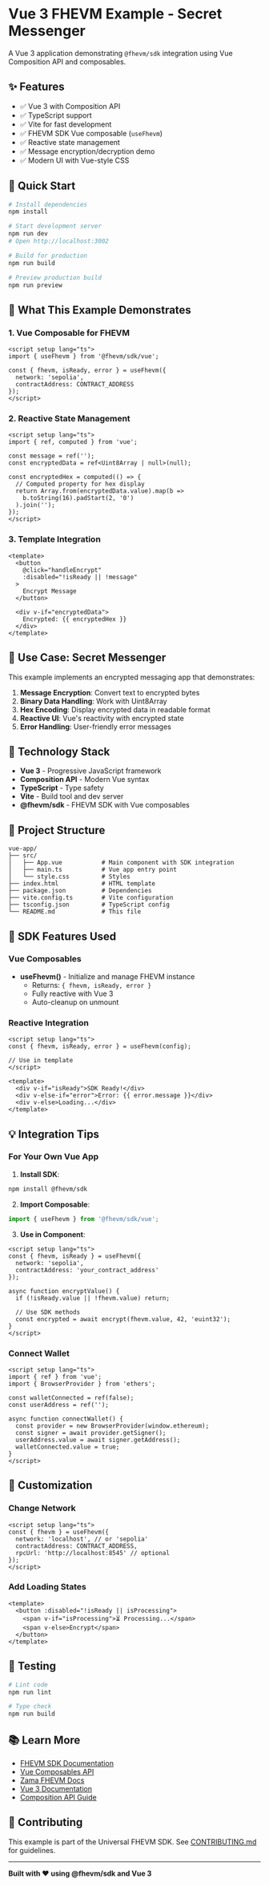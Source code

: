 # Vue 3 FHEVM Example - Secret Messenger

A Vue 3 application demonstrating `@fhevm/sdk` integration using Vue Composition API and composables.

## ✨ Features

- ✅ Vue 3 with Composition API
- ✅ TypeScript support
- ✅ Vite for fast development
- ✅ FHEVM SDK Vue composable (`useFhevm`)
- ✅ Reactive state management
- ✅ Message encryption/decryption demo
- ✅ Modern UI with Vue-style CSS

## 🚀 Quick Start

```bash
# Install dependencies
npm install

# Start development server
npm run dev
# Open http://localhost:3002

# Build for production
npm run build

# Preview production build
npm run preview
```

## 📖 What This Example Demonstrates

### 1. Vue Composable for FHEVM

```vue
<script setup lang="ts">
import { useFhevm } from '@fhevm/sdk/vue';

const { fhevm, isReady, error } = useFhevm({
  network: 'sepolia',
  contractAddress: CONTRACT_ADDRESS
});
</script>
```

### 2. Reactive State Management

```vue
<script setup lang="ts">
import { ref, computed } from 'vue';

const message = ref('');
const encryptedData = ref<Uint8Array | null>(null);

const encryptedHex = computed(() => {
  // Computed property for hex display
  return Array.from(encryptedData.value).map(b =>
    b.toString(16).padStart(2, '0')
  ).join('');
});
</script>
```

### 3. Template Integration

```vue
<template>
  <button
    @click="handleEncrypt"
    :disabled="!isReady || !message"
  >
    Encrypt Message
  </button>

  <div v-if="encryptedData">
    Encrypted: {{ encryptedHex }}
  </div>
</template>
```

## 🎯 Use Case: Secret Messenger

This example implements an encrypted messaging app that demonstrates:

1. **Message Encryption**: Convert text to encrypted bytes
2. **Binary Data Handling**: Work with Uint8Array
3. **Hex Encoding**: Display encrypted data in readable format
4. **Reactive UI**: Vue's reactivity with encrypted state
5. **Error Handling**: User-friendly error messages

## 🔧 Technology Stack

- **Vue 3** - Progressive JavaScript framework
- **Composition API** - Modern Vue syntax
- **TypeScript** - Type safety
- **Vite** - Build tool and dev server
- **@fhevm/sdk** - FHEVM SDK with Vue composables

## 📁 Project Structure

```
vue-app/
├── src/
│   ├── App.vue           # Main component with SDK integration
│   ├── main.ts           # Vue app entry point
│   └── style.css         # Styles
├── index.html            # HTML template
├── package.json          # Dependencies
├── vite.config.ts        # Vite configuration
├── tsconfig.json         # TypeScript config
└── README.md             # This file
```

## 🔐 SDK Features Used

### Vue Composables

- **useFhevm()** - Initialize and manage FHEVM instance
  - Returns: `{ fhevm, isReady, error }`
  - Fully reactive with Vue 3
  - Auto-cleanup on unmount

### Reactive Integration

```vue
<script setup lang="ts">
const { fhevm, isReady, error } = useFhevm(config);

// Use in template
</script>

<template>
  <div v-if="isReady">SDK Ready!</div>
  <div v-else-if="error">Error: {{ error.message }}</div>
  <div v-else>Loading...</div>
</template>
```

## 💡 Integration Tips

### For Your Own Vue App

1. **Install SDK**:
```bash
npm install @fhevm/sdk
```

2. **Import Composable**:
```typescript
import { useFhevm } from '@fhevm/sdk/vue';
```

3. **Use in Component**:
```vue
<script setup lang="ts">
const { fhevm, isReady } = useFhevm({
  network: 'sepolia',
  contractAddress: 'your_contract_address'
});

async function encryptValue() {
  if (!isReady.value || !fhevm.value) return;

  // Use SDK methods
  const encrypted = await encrypt(fhevm.value, 42, 'euint32');
}
</script>
```

### Connect Wallet

```vue
<script setup lang="ts">
import { ref } from 'vue';
import { BrowserProvider } from 'ethers';

const walletConnected = ref(false);
const userAddress = ref('');

async function connectWallet() {
  const provider = new BrowserProvider(window.ethereum);
  const signer = await provider.getSigner();
  userAddress.value = await signer.getAddress();
  walletConnected.value = true;
}
</script>
```

## 🎨 Customization

### Change Network

```vue
<script setup lang="ts">
const { fhevm } = useFhevm({
  network: 'localhost', // or 'sepolia'
  contractAddress: CONTRACT_ADDRESS,
  rpcUrl: 'http://localhost:8545' // optional
});
</script>
```

### Add Loading States

```vue
<template>
  <button :disabled="!isReady || isProcessing">
    <span v-if="isProcessing">⏳ Processing...</span>
    <span v-else>Encrypt</span>
  </button>
</template>
```

## 🧪 Testing

```bash
# Lint code
npm run lint

# Type check
npm run build
```

## 📚 Learn More

- [FHEVM SDK Documentation](../../README.md)
- [Vue Composables API](../../docs/api-reference.md)
- [Zama FHEVM Docs](https://docs.zama.ai/fhevm)
- [Vue 3 Documentation](https://vuejs.org)
- [Composition API Guide](https://vuejs.org/guide/extras/composition-api-faq.html)

## 🤝 Contributing

This example is part of the Universal FHEVM SDK. See [CONTRIBUTING.md](../../CONTRIBUTING.md) for guidelines.

---

**Built with ❤️ using @fhevm/sdk and Vue 3**
